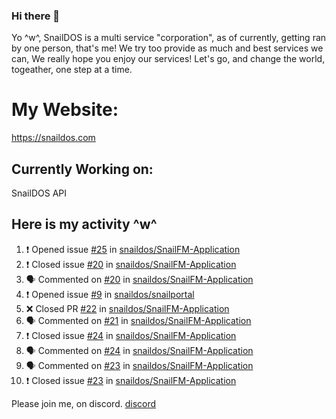### Hi there 👋
Yo ^w^,
SnailDOS is a multi service "corporation", as of currently, getting ran by one person, that's me!
We try too provide as much and best services we can, We really hope you enjoy our services!
Let's go, and change the world, togeather, one step at a time.
# My Website:
https://snaildos.com
## Currently Working on:
SnailDOS API
## Here is my activity ^w^
<!--START_SECTION:activity-->
1. ❗️ Opened issue [#25](https://github.com/snaildos/SnailFM-Application/issues/25) in [snaildos/SnailFM-Application](https://github.com/snaildos/SnailFM-Application)
2. ❗️ Closed issue [#20](https://github.com/snaildos/SnailFM-Application/issues/20) in [snaildos/SnailFM-Application](https://github.com/snaildos/SnailFM-Application)
3. 🗣 Commented on [#20](https://github.com/snaildos/SnailFM-Application/issues/20) in [snaildos/SnailFM-Application](https://github.com/snaildos/SnailFM-Application)
4. ❗️ Opened issue [#9](https://github.com/snaildos/snailportal/issues/9) in [snaildos/snailportal](https://github.com/snaildos/snailportal)
5. ❌ Closed PR [#22](https://github.com/snaildos/SnailFM-Application/pull/22) in [snaildos/SnailFM-Application](https://github.com/snaildos/SnailFM-Application)
6. 🗣 Commented on [#21](https://github.com/snaildos/SnailFM-Application/issues/21) in [snaildos/SnailFM-Application](https://github.com/snaildos/SnailFM-Application)
7. ❗️ Closed issue [#24](https://github.com/snaildos/SnailFM-Application/issues/24) in [snaildos/SnailFM-Application](https://github.com/snaildos/SnailFM-Application)
8. 🗣 Commented on [#24](https://github.com/snaildos/SnailFM-Application/issues/24) in [snaildos/SnailFM-Application](https://github.com/snaildos/SnailFM-Application)
9. 🗣 Commented on [#23](https://github.com/snaildos/SnailFM-Application/issues/23) in [snaildos/SnailFM-Application](https://github.com/snaildos/SnailFM-Application)
10. ❗️ Closed issue [#23](https://github.com/snaildos/SnailFM-Application/issues/23) in [snaildos/SnailFM-Application](https://github.com/snaildos/SnailFM-Application)
<!--END_SECTION:activity-->
Please join me, on discord.
[discord](https://invite.gg/snaildos)
